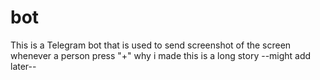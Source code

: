 # bot

This is a Telegram bot that is used to send screenshot of the screen whenever a person press "+"
why i made this is a long story --might add later--
